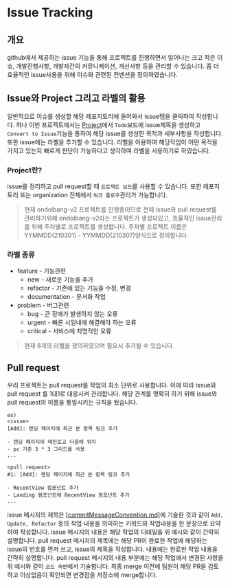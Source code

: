 
# Issue Tracking

## 개요
github에서 제공하는 issue 기능을 통해 프로젝트를 진행하면서 일어나는 크고 작은 이슈, 개발진행사항, 개발자간의 커뮤니케이션, 개선사항 등을 관리할 수 있습니다. 좀 더 효율적인 issue사용을 위해 이슈와 관련된 컨벤션을 정의하였습니다.


## Issue와 Project 그리고 라벨의 활용
일반적으로 이슈를 생성할 해당 레포지토리에 들어와서 issue탭을 클릭하여 작성합니다. 허나 이번 프로젝트에서는 [Project](https://github.com/orgs/telework-freaks/projects)에서 `Todo`보드에 issue제목을 생성하고 `Convert to Issue`기능을 통하여 해당 issue를 생성한 목적과 세부사항을 작성합니다. 또한 issue에는 라벨을 추가할 수 있습니다. 라벨을 이용하여 해당작업이 어떤 목적을 가지고 있는지 빠르게 판단이 가능하다고 생각하여 라벨을 사용하기로 하였습니다.

### Project란?
issue를 정리하고 pull request할 때 `프로젝트 보드`를 사용할 수 있습니다. 또한 레포지토리 또는 organization 전체에서 `워크 플로우`관리가 가능합니다.

> 현재 ondolbang-v2 프로젝트를 진행중이므로 전체 issue와 pull request를 관리하기위해 ondolbang-v2라는 프로젝트가 생성되있고, 효율적인 issue관리를 위해 주차별로 프로젝트를 생성합니다. 주차별 프로젝트 이름은 YYMMDD(210301) - YYMMDD(210307)양식으로 정의합니다.

### 라벨 종류
-	feature - 기능관련
	-	new - 새로운 기능을 추가
	-	refactor - 기존에 있는 기능을 수정, 변경
	-	documentation - 문서화 작업
- problem - 버그관련
	-	bug - 큰 장애가 발생하지 않는 오류
	-	urgent - 빠른 시일내에 해결해야 하는 오류
	-	critical - 서비스에 치명적인 오류
> 현재 8개의 라벨을 정의하였으며 필요시 추가될 수 있습니다.


## Pull request
우리 프로젝트는 pull request를 작업의 최소 단위로 사용합니다. 이에 따라 issue와 pull request 를 1대1로 대응시켜 관리합니다. 해당 관계를 명확히 하기 위해 issue와 pull request의 이름을 통일시키는 규칙을 뒀습니다.

```
ex)
<issue>
[Add]: 랜딩 페이지에 최근 본 항목 링크 추가

- 랜딩 페이지의 메인로고 다음에 위치
- pc 기준 3 * 3 그리드를 사용
...

<pull request>
#1: [Add]: 랜딩 페이지에 최근 본 항목 링크 추가

- RecentView 컴포넌트 추가
- Landing 컴포넌트에 RecentView 컴포넌트 추가
...
```

issue 메시지의 제목은 [[commitMessageConvention.md]](https://github.com/mmkser10/ondolbang-v2-technote/blob/main/commitMessageConvention.md)에 기술한 것과 같이 `Add, Update, Refactor` 등의 작업 내용을 의미하는 키워드와 작업내용을 한 문장으로 요약하여 작성합니다. issue 메시지의 내용은 해당 작업의 디테일을 위 예시와 같이 간략히 설명합니다. pull request 메시지의 제목에는 해당 PR이 완료한 작업에 해당하는 issue의 번호를 먼저 쓰고, issue의 제목을 작성합니다. 내용에는 완료한 작업 내용을 간략히 설명합니다. pull request 메시지의 내용 부분에는 해당 작업에서 변경된 사항을 위 예시와 같이 `코드 측면`에서 기술합니다. 최종 merge 이전에 팀원이 해당 PR을 검토하고 이상없음이 확인되면 변경점을 저장소에 merge합니다.

